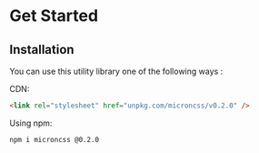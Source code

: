# Get Started

## Installation

You can use this utility library one of the following ways :

CDN:

```html
<link rel="stylesheet" href="unpkg.com/microncss/v0.2.0" />
```

Using npm:

```bash
npm i microncss @0.2.0
```

<style scoped>
</style>
